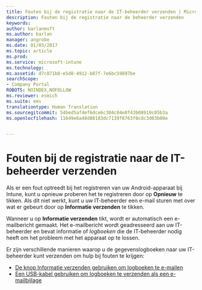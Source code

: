 ```yaml
---
title: Fouten bij de registratie naar de IT-beheerder verzenden | Microsoft Docs
description: Fouten bij de registratie naar de beheerder verzenden
keywords: 
author: barlanmsft
ms.author: barlan
manager: angrobe
ms.date: 01/03/2017
ms.topic: article
ms.prod: 
ms.service: microsoft-intune
ms.technology: 
ms.assetid: d7c871b8-e5d8-4912-b87f-7e6bc59897be
searchScope:
- Company Portal
ROBOTS: NOINDEX,NOFOLLOW
ms.reviewer: esmich
ms.suite: ems
translationtype: Human Translation
ms.sourcegitcommit: 54bed5af4ef6dce6c304c04e8f43b08910c05b3a
ms.openlocfilehash: 11649e6a48d88183dc7139f8763f0cdc3d03b00e


---
```


# <a name="send-enrollment-errors-to-your-it-admin"></a>Fouten bij de registratie naar de IT-beheerder verzenden

Als er een fout optreedt bij het registreren van uw Android-apparaat bij Intune, kunt u opnieuw proberen het te registreren door op **Opnieuw** te tikken. Als dit niet werkt, kunt u uw IT-beheerder een e-mail sturen met over wat er gebeurt door op **Informatie verzenden** te tikken.

Wanneer u op **Informatie verzenden** tikt, wordt er automatisch een e-mailbericht gemaakt. Het e-mailbericht wordt geadresseerd aan uw IT-beheerder en bevat informatie of _logboeken_ die de IT-beheerder nodig heeft om het probleem met het apparaat op te lossen.

Er zijn verschillende manieren waarop u de gegevenslogboeken naar uw IT-beheerder kunt verzenden om hulp bij fouten te krijgen:

- [De knop Informatie verzenden gebruiken om logboeken te e-mailen](send-logs-to-your-it-admin-by-email-android.md)
- [Een USB-kabel gebruiken om logboeken te verzenden als een e-mailbijlage](send-logs-to-your-it-admin-using-cable-android.md)



<!--HONumber=Jan17_HO1-->


